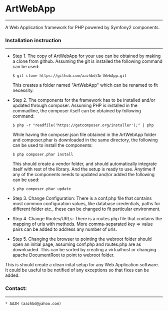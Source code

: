 # ArtWebApp
------------


A Web Application framework for PHP powered by Symfony2 components.

### Installation instruction
-----------------------------

* Step 1. The copy of ArtWebApp for your use can be obtained by making a clone from github. Assuming the git is installed the following command can be used:

	```$ git clone https://github.com/aazhbd/ArtWebApp.git```

	This creates a folder named "ArtWebApp" which can be renamed to fit necessity.

* Step 2. The components for the framework has to be installed and/or updated through composer. Assuming PHP is installed in the commadline, the composer itself can be obtained by following command:

	```$ php -r "readfile('https://getcomposer.org/installer');" | php```

	While having the composer.json file obtained in the ArtWebApp folder and composer.phar is downloaded in the same directory, the following can be used to install the components:

	```$ php composer.phar install```

	This should create a vendor folder, and should automatically integrate itself with rest of the library. And the setup is ready to use. Anytime if any of the components needs to updated and/or added the following can be used:

	```$ php composer.phar update```

* Step 3. Change Configuration: There is a conf.php file that contains most common configuration values, like database credentials, paths for different folder etc., these can be changed to fit particular environment.

* Step 4. Change Routes/URLs: There is a routes.php file that contains the mapping of urls with methods. More  comma-separated key => value pairs can be added to address any number of urls.

* Step 5. Changing the browser to pointing the webroot folder should open an initial page, assuming conf.php and routes.php are as downloaded. This can be sorted by creating a virtualhost or changing apache DocumentRoot to point to webroot folder.

This is should create a clean inital setup for any Web Application software. It could be useful to be notified of any exceptions so that fixes can be added.


### Contact:
------------
	* AAZH (aazhbd@yahoo.com)


